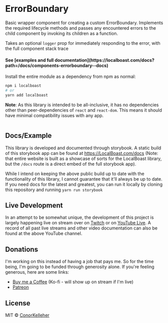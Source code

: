<!--- Autogenerated Readme. Do not edit. Edit the templates or config files instead. --->
<h1>ErrorBoundary</h1>
Basic wrapper component for creating a custom ErrorBoundary. Implements the required lifecycle methods and passes any encountered errors to the child component by invoking its children as a function.
  
  Takes an optional `logger` prop for immediately responding to the error, with the full component stack trace
<br>

<h4>See [examples and full documentation](https://localboast.com/docs?path=/docs/components-errorboundary--docs)</h4>

Install the entire module as a dependency from npm as normal:

```bash
npm i localboast
# or
yarn add localboast
```

**Note**: As this library is intended to be all-inclusive, it has no dependencies other than peer-dependencies of `react` and `react-dom`. This means it should have minimal compatibility issues with any app.



```javascript

```
## Docs/Example

This library is developed and documented through storybook.
A static build of this storybook app can be found at https://LocalBoast.com/docs
(Note: that entire website is built as a showcase of sorts for the LocalBoast library, but the `/docs` route is a direct embed of the full storybook app).

While I intend on keeping the above public build up to date with the functionality of this library, I cannot guarantee that it'll always be up to date. If you need docs for the latest and greatest, you can run it locally by cloning this repository and running `yarn run storybook`

## Live Development

In an attempt to be somewhat unique, the development of this project is largely happening live on stream over on [Twitch](https://twitch.tv/localboast) or on [YouTube Live](http://youtube.com/channel/UCt-IaL4qQsOU6_rbS7zky1Q/live). A record of all past live streams and other video documentation can also be found at the above YouTube channel.

## Donations

I'm working on this instead of having a job that pays me. So for the time being, I'm going to be funded through generosity alone. If you're feeling generous, here are some links:

- [Buy me a Coffee](https://localboast.com/kofi) (Ko-fi - will show up on stream if I'm live)
- [Patreon](https://localboast.com/patreon)

## License

MIT © [ConorKelleher](https://github/com/ConorKelleher)